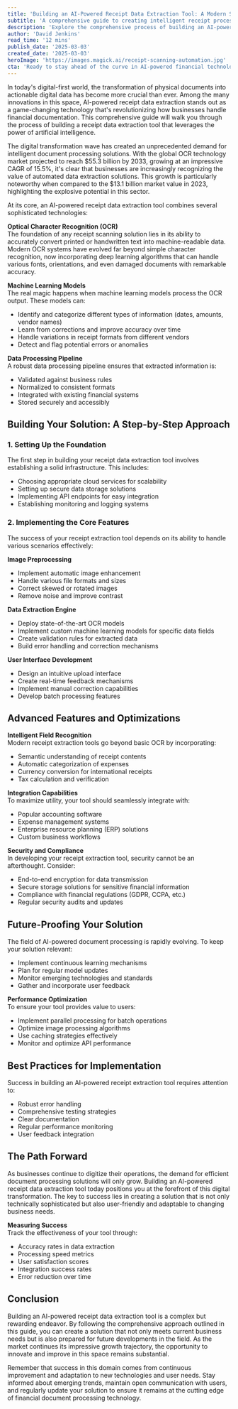 ```yaml
---
title: 'Building an AI-Powered Receipt Data Extraction Tool: A Modern Solution for Financial Documentation'
subtitle: 'A comprehensive guide to creating intelligent receipt processing systems using AI and ML'
description: 'Explore the comprehensive process of building an AI-powered receipt data extraction tool in this detailed guide. Learn about implementing OCR technology, machine learning models, and robust data processing pipelines while ensuring security and scalability. With the OCR market projected to reach $55.3 billion by 2033, discover how to position your solution at the forefront of financial document processing technology.'
author: 'David Jenkins'
read_time: '12 mins'
publish_date: '2025-03-03'
created_date: '2025-03-03'
heroImage: 'https://images.magick.ai/receipt-scanning-automation.jpg'
cta: 'Ready to stay ahead of the curve in AI-powered financial technology? Follow us on LinkedIn for regular updates on cutting-edge developments in document processing solutions and artificial intelligence applications in finance.'
---
```


In today's digital-first world, the transformation of physical documents into actionable digital data has become more crucial than ever. Among the many innovations in this space, AI-powered receipt data extraction stands out as a game-changing technology that's revolutionizing how businesses handle financial documentation. This comprehensive guide will walk you through the process of building a receipt data extraction tool that leverages the power of artificial intelligence.

The digital transformation wave has created an unprecedented demand for intelligent document processing solutions. With the global OCR technology market projected to reach $55.3 billion by 2033, growing at an impressive CAGR of 15.5%, it's clear that businesses are increasingly recognizing the value of automated data extraction solutions. This growth is particularly noteworthy when compared to the $13.1 billion market value in 2023, highlighting the explosive potential in this sector.

At its core, an AI-powered receipt data extraction tool combines several sophisticated technologies:

**Optical Character Recognition (OCR)**  
The foundation of any receipt scanning solution lies in its ability to accurately convert printed or handwritten text into machine-readable data. Modern OCR systems have evolved far beyond simple character recognition, now incorporating deep learning algorithms that can handle various fonts, orientations, and even damaged documents with remarkable accuracy.

**Machine Learning Models**  
The real magic happens when machine learning models process the OCR output. These models can:
- Identify and categorize different types of information (dates, amounts, vendor names)
- Learn from corrections and improve accuracy over time
- Handle variations in receipt formats from different vendors
- Detect and flag potential errors or anomalies

**Data Processing Pipeline**  
A robust data processing pipeline ensures that extracted information is:
- Validated against business rules
- Normalized to consistent formats
- Integrated with existing financial systems
- Stored securely and accessibly

## Building Your Solution: A Step-by-Step Approach

### 1. Setting Up the Foundation  
The first step in building your receipt data extraction tool involves establishing a solid infrastructure. This includes:
- Choosing appropriate cloud services for scalability
- Setting up secure data storage solutions
- Implementing API endpoints for easy integration
- Establishing monitoring and logging systems

### 2. Implementing the Core Features  
The success of your receipt extraction tool depends on its ability to handle various scenarios effectively:

**Image Preprocessing**  
- Implement automatic image enhancement
- Handle various file formats and sizes
- Correct skewed or rotated images
- Remove noise and improve contrast

**Data Extraction Engine**  
- Deploy state-of-the-art OCR models
- Implement custom machine learning models for specific data fields
- Create validation rules for extracted data
- Build error handling and correction mechanisms

**User Interface Development**  
- Design an intuitive upload interface
- Create real-time feedback mechanisms
- Implement manual correction capabilities
- Develop batch processing features

## Advanced Features and Optimizations

**Intelligent Field Recognition**  
Modern receipt extraction tools go beyond basic OCR by incorporating:
- Semantic understanding of receipt contents
- Automatic categorization of expenses
- Currency conversion for international receipts
- Tax calculation and verification

**Integration Capabilities**  
To maximize utility, your tool should seamlessly integrate with:
- Popular accounting software
- Expense management systems
- Enterprise resource planning (ERP) solutions
- Custom business workflows

**Security and Compliance**  
In developing your receipt extraction tool, security cannot be an afterthought. Consider:
- End-to-end encryption for data transmission
- Secure storage solutions for sensitive financial information
- Compliance with financial regulations (GDPR, CCPA, etc.)
- Regular security audits and updates

## Future-Proofing Your Solution

The field of AI-powered document processing is rapidly evolving. To keep your solution relevant:
- Implement continuous learning mechanisms
- Plan for regular model updates
- Monitor emerging technologies and standards
- Gather and incorporate user feedback

**Performance Optimization**  
To ensure your tool provides value to users:
- Implement parallel processing for batch operations
- Optimize image processing algorithms
- Use caching strategies effectively
- Monitor and optimize API performance

## Best Practices for Implementation

Success in building an AI-powered receipt extraction tool requires attention to:
- Robust error handling
- Comprehensive testing strategies
- Clear documentation
- Regular performance monitoring
- User feedback integration

## The Path Forward

As businesses continue to digitize their operations, the demand for efficient document processing solutions will only grow. Building an AI-powered receipt data extraction tool today positions you at the forefront of this digital transformation. The key to success lies in creating a solution that is not only technically sophisticated but also user-friendly and adaptable to changing business needs.

**Measuring Success**  
Track the effectiveness of your tool through:
- Accuracy rates in data extraction
- Processing speed metrics
- User satisfaction scores
- Integration success rates
- Error reduction over time

## Conclusion

Building an AI-powered receipt data extraction tool is a complex but rewarding endeavor. By following the comprehensive approach outlined in this guide, you can create a solution that not only meets current business needs but is also prepared for future developments in the field. As the market continues its impressive growth trajectory, the opportunity to innovate and improve in this space remains substantial.

Remember that success in this domain comes from continuous improvement and adaptation to new technologies and user needs. Stay informed about emerging trends, maintain open communication with users, and regularly update your solution to ensure it remains at the cutting edge of financial document processing technology.